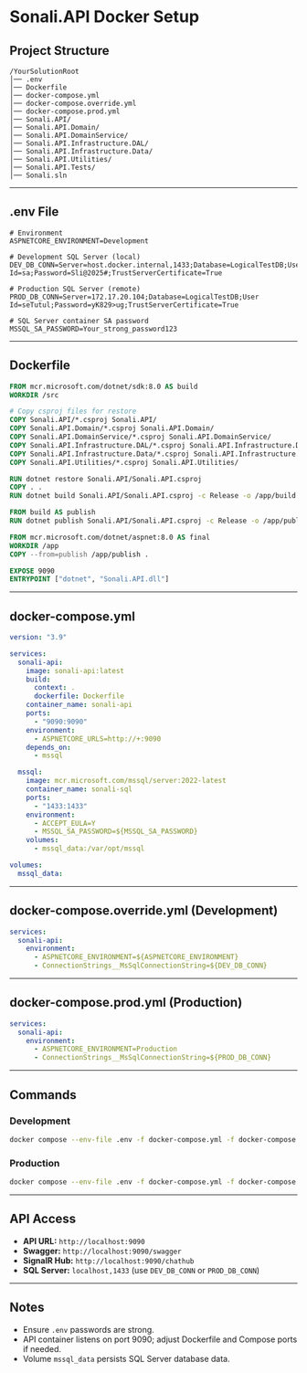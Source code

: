 # Sonali.API Docker Setup

## Project Structure

```
/YourSolutionRoot
│── .env
│── Dockerfile
│── docker-compose.yml
│── docker-compose.override.yml
│── docker-compose.prod.yml
│── Sonali.API/
│── Sonali.API.Domain/
│── Sonali.API.DomainService/
│── Sonali.API.Infrastructure.DAL/
│── Sonali.API.Infrastructure.Data/
│── Sonali.API.Utilities/
│── Sonali.API.Tests/
│── Sonali.sln
```

---

## .env File

```env
# Environment
ASPNETCORE_ENVIRONMENT=Development

# Development SQL Server (local)
DEV_DB_CONN=Server=host.docker.internal,1433;Database=LogicalTestDB;User Id=sa;Password=Sli@2025#;TrustServerCertificate=True

# Production SQL Server (remote)
PROD_DB_CONN=Server=172.17.20.104;Database=LogicalTestDB;User Id=seTutul;Password=yK829>ug;TrustServerCertificate=True

# SQL Server container SA password
MSSQL_SA_PASSWORD=Your_strong_password123
```

---

## Dockerfile

```dockerfile
FROM mcr.microsoft.com/dotnet/sdk:8.0 AS build
WORKDIR /src

# Copy csproj files for restore
COPY Sonali.API/*.csproj Sonali.API/
COPY Sonali.API.Domain/*.csproj Sonali.API.Domain/
COPY Sonali.API.DomainService/*.csproj Sonali.API.DomainService/
COPY Sonali.API.Infrastructure.DAL/*.csproj Sonali.API.Infrastructure.DAL/
COPY Sonali.API.Infrastructure.Data/*.csproj Sonali.API.Infrastructure.Data/
COPY Sonali.API.Utilities/*.csproj Sonali.API.Utilities/

RUN dotnet restore Sonali.API/Sonali.API.csproj
COPY . .
RUN dotnet build Sonali.API/Sonali.API.csproj -c Release -o /app/build

FROM build AS publish
RUN dotnet publish Sonali.API/Sonali.API.csproj -c Release -o /app/publish /p:UseAppHost=false

FROM mcr.microsoft.com/dotnet/aspnet:8.0 AS final
WORKDIR /app
COPY --from=publish /app/publish .

EXPOSE 9090
ENTRYPOINT ["dotnet", "Sonali.API.dll"]
```

---

## docker-compose.yml

```yaml
version: "3.9"

services:
  sonali-api:
    image: sonali-api:latest
    build:
      context: .
      dockerfile: Dockerfile
    container_name: sonali-api
    ports:
      - "9090:9090"
    environment:
      - ASPNETCORE_URLS=http://+:9090
    depends_on:
      - mssql

  mssql:
    image: mcr.microsoft.com/mssql/server:2022-latest
    container_name: sonali-sql
    ports:
      - "1433:1433"
    environment:
      - ACCEPT_EULA=Y
      - MSSQL_SA_PASSWORD=${MSSQL_SA_PASSWORD}
    volumes:
      - mssql_data:/var/opt/mssql

volumes:
  mssql_data:
```

---

## docker-compose.override.yml (Development)

```yaml
services:
  sonali-api:
    environment:
      - ASPNETCORE_ENVIRONMENT=${ASPNETCORE_ENVIRONMENT}
      - ConnectionStrings__MsSqlConnectionString=${DEV_DB_CONN}
```

---

## docker-compose.prod.yml (Production)

```yaml
services:
  sonali-api:
    environment:
      - ASPNETCORE_ENVIRONMENT=Production
      - ConnectionStrings__MsSqlConnectionString=${PROD_DB_CONN}
```

---

## Commands

### Development

```bash
docker compose --env-file .env -f docker-compose.yml -f docker-compose.override.yml up --build
```

### Production

```bash
docker compose --env-file .env -f docker-compose.yml -f docker-compose.prod.yml up --build -d
```

---

## API Access

- **API URL:** `http://localhost:9090`
- **Swagger:** `http://localhost:9090/swagger`
- **SignalR Hub:** `http://localhost:9090/chathub`
- **SQL Server:** `localhost,1433` (use `DEV_DB_CONN` or `PROD_DB_CONN`)

---

## Notes

- Ensure `.env` passwords are strong.
- API container listens on port 9090; adjust Dockerfile and Compose ports if needed.
- Volume `mssql_data` persists SQL Server database data.

